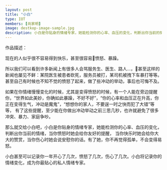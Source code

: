 ```yaml
---
layout: post
title: "小白"
type: IOT
members: [尚家明]
image: destkop-image-sample.jpg
description: 小白是你贴身的情绪专家，她能检测你的心率、血压的变化，判断出你当前的情绪，当你愤怒时她会给你友好的提醒
---
```

作品描述：

现在的人似乎很不容易得到快乐，甚至很容易愤怒、暴躁。

所以我们可以看到许多新闻上有很多人会骂服务生、医生、路人…，甚至这样的新闻也屡见不鲜：某院医生被患者砍死，服务员被打，某司机被拽下车暴打等等。甚至自己有时候也不知不觉的愤怒了起来，做了些冲动的举动，事后也可悔不及。

如果在你情绪慢慢变化的时候，尤其是变得愤怒的时候，有一个人能在旁边提醒你，“世界如此美妙，你确如此暴躁，不好不好”，“你的心率和血压正在升高，你正在变得生气，冲动是魔鬼”，“想想你的家人，不要逞一时之快而犯了大错”等等，
有了这些提醒，至少能在你做出冲动举动之前三思几秒，也许就避免了很多冲突、暴力、家庭争吵。

那么就交给小白吧，小白是你贴身的情绪专家，她能检测你的心率、血压的变化，判断出你当前的情绪，当你愤怒时她会给你友好的提醒，
当你快乐时她会给你大大的赞赏，当你伤心时她会说安慰你的话。有了她，你不再觉得孤单，不会变得易怒。

小白甚至可以记录你一年开心了几次，愤怒了几次，伤心了几次。小白将记录你的情绪变化，成为你最贴心的私人情绪专家。

